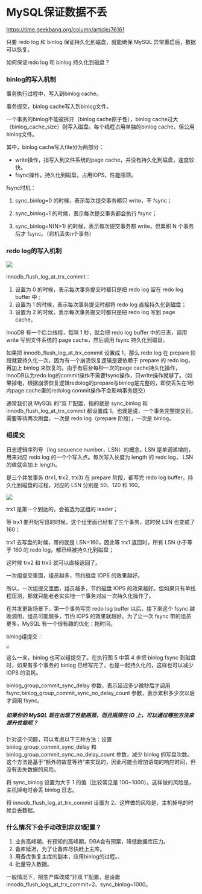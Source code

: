 # MySQL保证数据不丢

https://time.geekbang.org/column/article/76161

只要 redo log 和 binlog 保证持久化到磁盘，就能确保 MySQL 异常重启后，数据可以恢复。

如何保证redo log 和 binlog 持久化到磁盘？

### binlog的写入机制

事务执行过程中，写入到binlog cache。

事务提交，binlog cache写入到binlog文件。

一个事务的binlog不能被拆开（binlog cache原子性），binlog cache过大（binlog_cache_size）则写入磁盘。每个线程占用单独的binlog cache，但公用binlog文件。

其中，binlog cache写入file分为两部分：

- write操作，指写入到文件系统的page cache，并没有持久化到磁盘，速度较快。
- fsync操作，持久化到磁盘，占用IOPS，性能瓶颈。

fsync时机：

1. sync_binlog=0 的时候，表示每次提交事务都只 write，不 fsync；

2. sync_binlog=1 的时候，表示每次提交事务都会执行 fsync；

3. sync_binlog=N(N>1) 的时候，表示每次提交事务都 write，但累积 N 个事务后才 fsync。（宕机丢失n个事务）

### redo log的写入机制

![](img/9d057f61d3962407f413deebc80526d4.png)

innodb_flush_log_at_trx_commit：

1. 设置为 0 的时候，表示每次事务提交时都只是把 redo log 留在 redo log buffer 中 ;
2. 设置为 1 的时候，表示每次事务提交时都将 redo log 直接持久化到磁盘；
3. 设置为 2 的时候，表示每次事务提交时都只是把 redo log 写到 page cache。

InnoDB 有一个后台线程，每隔 1 秒，就会把 redo log buffer 中的日志，调用 write 写到文件系统的 page cache，然后调用 fsync 持久化到磁盘。

如果把 innodb_flush_log_at_trx_commit 设置成 1，那么 redo log 在 prepare 阶段就要持久化一次，因为有一个崩溃恢复逻辑是要依赖于 prepare 的 redo log，再加上 binlog 来恢复的。由于有后台每秒一次的page cache持久化操作，InnoDB认为redo log的commit操作不需要fsync操作，只write操作就够了。（如果掉电，根据崩溃恢复逻辑redolog的prepare与binlog是完整的，即使丢失在1秒内page cache里的redolog commit操作不会影响事务提交）

通常我们说 MySQL 的“双 1”配置，指的就是 sync_binlog 和 innodb_flush_log_at_trx_commit 都设置成 1。也就是说，一个事务完整提交前，需要等待两次刷盘，一次是 redo log（prepare 阶段），一次是 binlog。

### 组提交

日志逻辑序列号（log sequence number，LSN）的概念。LSN 是单调递增的，用来对应 redo log 的一个个写入点。每次写入长度为 length 的 redo log， LSN 的值就会加上 length。

是三个并发事务 (trx1, trx2, trx3) 在 prepare 阶段，都写完 redo log buffer，持久化到磁盘的过程，对应的 LSN 分别是 50、120 和 160。

![](./img/933fdc052c6339de2aa3bf3f65b188cc.png)

trx1 是第一个到达的，会被选为这组的 leader；

等 trx1 要开始写盘的时候，这个组里面已经有了三个事务，这时候 LSN 也变成了 160；

trx1 去写盘的时候，带的就是 LSN=160，因此等 trx1 返回时，所有 LSN 小于等于 160 的 redo log，都已经被持久化到磁盘；

这时候 trx2 和 trx3 就可以直接返回了。

一次组提交里面，组员越多，节约磁盘 IOPS 的效果越好。

所以，一次组提交里面，组员越多，节约磁盘 IOPS 的效果越好。但如果只有单线程压测，那就只能老老实实地一个事务对应一次持久化操作了。

在并发更新场景下，第一个事务写完 redo log buffer 以后，接下来这个 fsync 越晚调用，组员可能越多，节约 IOPS 的效果就越好。为了让一次 fsync 带的组员更多，MySQL 有一个很有趣的优化：拖时间。

binlog组提交：

<img src="./img/5ae7d074c34bc5bd55c82781de670c28.png" style="zoom:50%;" />

这么一来，binlog 也可以组提交了。在执行图 5 中第 4 步把 binlog fsync 到磁盘时，如果有多个事务的 binlog 已经写完了，也是一起持久化的，这样也可以减少 IOPS 的消耗。

binlog_group_commit_sync_delay 参数，表示延迟多少微秒后才调用 fsync;binlog_group_commit_sync_no_delay_count 参数，表示累积多少次以后才调用 fsync。



##### 如果你的 MySQL 现在出现了性能瓶颈，而且瓶颈在 IO 上，可以通过哪些方法来提升性能呢？

针对这个问题，可以考虑以下三种方法：设置 binlog_group_commit_sync_delay 和 binlog_group_commit_sync_no_delay_count 参数，减少 binlog 的写盘次数。这个方法是基于“额外的故意等待”来实现的，因此可能会增加语句的响应时间，但没有丢失数据的风险。

将 sync_binlog 设置为大于 1 的值（比较常见是 100~1000）。这样做的风险是，主机掉电时会丢 binlog 日志。

将 innodb_flush_log_at_trx_commit 设置为 2。这样做的风险是，主机掉电的时候会丢数据。

### 什么情况下会手动改到非双1配置？

1. 业务高峰期，有预知的高峰期，DBA会有预案，降低数据库压力。
2. 备库延迟，为了让备库尽快赶上主库。
3. 用备库恢复主库的副本，应用binlog的过程。、
4. 批量导入数据。

一般情况下，把生产库改成“非双 1”配置，是设置 innodb_flush_logs_at_trx_commit=2、sync_binlog=1000。